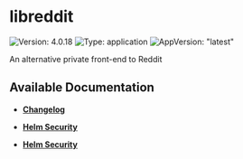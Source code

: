 # libreddit

![Version: 4.0.18](https://img.shields.io/badge/Version-4.0.18-informational?style=flat-square) ![Type: application](https://img.shields.io/badge/Type-application-informational?style=flat-square) ![AppVersion: "latest"](https://img.shields.io/badge/AppVersion-"latest"-informational?style=flat-square)

An alternative private front-end to Reddit

## Available Documentation

- [**Changelog**](CHANGELOG)

- [**Helm Security**](container-security)

- [**Helm Security**](helm-security)

